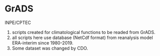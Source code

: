 # GrADS
INPE/CPTEC
1. scripts created for climatological functions to be readed from GrADS.
2. all scripts here use database (NetCdf format) from reanalysis model ERA-interim since 1980-2019.
3. Some dataset was changed by CDO.
